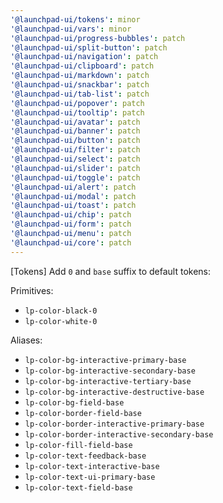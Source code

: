 ```yaml
---
'@launchpad-ui/tokens': minor
'@launchpad-ui/vars': minor
'@launchpad-ui/progress-bubbles': patch
'@launchpad-ui/split-button': patch
'@launchpad-ui/navigation': patch
'@launchpad-ui/clipboard': patch
'@launchpad-ui/markdown': patch
'@launchpad-ui/snackbar': patch
'@launchpad-ui/tab-list': patch
'@launchpad-ui/popover': patch
'@launchpad-ui/tooltip': patch
'@launchpad-ui/avatar': patch
'@launchpad-ui/banner': patch
'@launchpad-ui/button': patch
'@launchpad-ui/filter': patch
'@launchpad-ui/select': patch
'@launchpad-ui/slider': patch
'@launchpad-ui/toggle': patch
'@launchpad-ui/alert': patch
'@launchpad-ui/modal': patch
'@launchpad-ui/toast': patch
'@launchpad-ui/chip': patch
'@launchpad-ui/form': patch
'@launchpad-ui/menu': patch
'@launchpad-ui/core': patch
---
```


[Tokens] Add `0` and `base` suffix to default tokens:

Primitives:

- `lp-color-black-0`
- `lp-color-white-0`

Aliases:

- `lp-color-bg-interactive-primary-base`
- `lp-color-bg-interactive-secondary-base`
- `lp-color-bg-interactive-tertiary-base`
- `lp-color-bg-interactive-destructive-base`
- `lp-color-bg-field-base`
- `lp-color-border-field-base`
- `lp-color-border-interactive-primary-base`
- `lp-color-border-interactive-secondary-base`
- `lp-color-fill-field-base`
- `lp-color-text-feedback-base`
- `lp-color-text-interactive-base`
- `lp-color-text-ui-primary-base`
- `lp-color-text-field-base`
